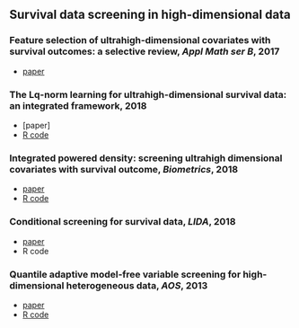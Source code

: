 
## Survival data screening in high-dimensional data

 
  ### Feature selection of ultrahigh-dimensional covariates with survival outcomes: a selective review, *Appl Math ser B*, 2017
  * [paper](https://www.stt.msu.edu/users/hhong/review_survival_high.pdf)
  
  ### The Lq-norm learning for ultrahigh-dimensional survival data: an integrated framework, 2018 
  * [paper]
  * [R code](https://github.com/younghhk/software/blob/master/R/Lq.r)
  
  ### Integrated powered density: screening ultrahigh dimensional covariates with survival outcome, *Biometrics*, 2018 
  * [paper](https://www.stt.msu.edu/users/hhong/Hong_et_al-2017-Biometrics.pdf)
  * [R code](https://github.com/younghhk/software/blob/master/R/IPOD.r)
 
 ### Conditional screening for survival data, *LIDA*, 2018
 * [paper](https://www.stt.msu.edu/users/hhong/conditional_survival.pdf) 
 * R code
 
 ### Quantile adaptive model-free variable screening for high-dimensional heterogeneous data, *AOS*, 2013
 * [paper](https://www.stt.msu.edu/users/hhong/screening.pdf)
 * [R code](https://github.com/younghhk/software/blob/master/R/QA.r)
  
